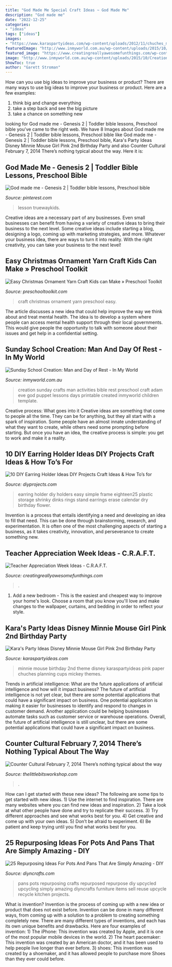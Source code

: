 ```yaml
---
title: "God Made Me Special Craft Ideas ~ God Made Me"
description: "God made me"
date: "2022-12-25"
categories:
- "ideas"
tags: ["ideas"]
images:
- "https://www.karaspartyideas.com/wp-content/uploads/2012/11/chuches_minnie_mouse_600x896.jpg"
featuredImage: "http://www.inmyworld.com.au/wp-content/uploads/2015/10/Creation-Days-6-and-7-5.jpg"
featured_image: "https://www.creatingreallyawesomefunthings.com/wp-content/uploads/2016/02/bagel.jpg"
image: "http://www.inmyworld.com.au/wp-content/uploads/2015/10/Creation-Days-6-and-7-5.jpg"
ShowToc: true
author: "Garett Stroman"
---
```



How can you use big ideas to improve your business or product?
There are many ways to use big ideas to improve your business or product. Here are a few examples: 
1. think big and change everything
2. take a step back and see the big picture
3. take a chance on something new 

	

		
looking for God made me - Genesis 2 | Toddler bible lessons, Preschool bible you've came to the right web. We have 8 Images about God made me - Genesis 2 | Toddler bible lessons, Preschool bible like God made me - Genesis 2 | Toddler bible lessons, Preschool bible, Kara&#039;s Party Ideas Disney Minnie Mouse Girl Pink 2nd Birthday Party and also Counter Cultural February 7, 2014 There’s nothing typical about the way. Here it is:
		
    
## God Made Me - Genesis 2 | Toddler Bible Lessons, Preschool Bible

<img loading=lazy src="https://i.pinimg.com/736x/39/c3/bd/39c3bddc7d876e751807057dbb304f2d.jpg" onerror="this.onerror=null;this.src='https://tse1.mm.bing.net/th?id=OIP.GqX0kiy23m-jD3m7t7NdAwHaLG&amp;pid=15.1';" alt="God made me - Genesis 2 | Toddler bible lessons, Preschool bible">

_Source: pinterest.com_

>lesson truewaykids. 

	

Creative ideas are a necessary part of any businesses. Even small businesses can benefit from having a variety of creative ideas to bring their business to the next level. Some creative ideas include starting a blog, designing a logo, coming up with marketing strategies, and more. Whatever your business idea, there are ways to turn it into reality. With the right creativity, you can take your business to the next level!

    
## Easy Christmas Ornament Yarn Craft Kids Can Make » Preschool Toolkit

<img loading=lazy src="https://preschooltoolkit.com/assets/Uploads/Yarn-scraps-wreath-Christmas-ornament-craft-for-kids.jpg" onerror="this.onerror=null;this.src='https://tse1.mm.bing.net/th?id=OIP.jJM365M5ul0-te_obuW5MwHaHa&amp;pid=15.1';" alt="Easy Christmas Ornament Yarn Craft Kids can Make » Preschool Toolkit">

_Source: preschooltoolkit.com_

>craft christmas ornament yarn preschool easy. 

	

The article discusses a new idea that could help improve the way we think about and treat mental health. The idea is to develop a system where people can access mental health support through their local governments. This would give people the opportunity to talk with someone about their issues and get help in a confidential setting.

    
## Sunday School Creation: Man And Day Of Rest - In My World

<img loading=lazy src="http://www.inmyworld.com.au/wp-content/uploads/2015/10/Creation-Days-6-and-7-5.jpg" onerror="this.onerror=null;this.src='https://tse3.mm.bing.net/th?id=OIP.XY00x8Soyey-SUW3vd_vvgHaLH&amp;pid=15.1';" alt="Sunday School Creation: Man and Day of Rest - In My World">

_Source: inmyworld.com.au_

>creation sunday crafts man activities bible rest preschool craft adam eve god puppet lessons days printable created inmyworld children template. 

	

Creative process: What goes into it
Creative ideas are something that come to people all the time. They can be for anything, but they all start with a spark of inspiration. Some people have an almost innate understanding of what they want to create, while others need some prompting before starting. But once you have an idea, the creative process is simple: you get to work and make it a reality.

    
## 10 DIY Earring Holder Ideas DIY Projects Craft Ideas &amp; How To’s For

<img loading=lazy src="https://diyprojects.com/wp-content/uploads/2016/01/earringholder03.jpg" onerror="this.onerror=null;this.src='https://tse2.mm.bing.net/th?id=OIP.YTOhEk5PZdrixvkNowGihQHaLF&amp;pid=15.1';" alt="10 DIY Earring Holder Ideas DIY Projects Craft Ideas &amp; How To’s for">

_Source: diyprojects.com_

>earring holder diy holders easy simple frame eighteen25 plastic storage shrinky dinks rings stand earrings erase calendar dry birthday flower. 

	

Invention is a process that entails identifying a need and developing an idea to fill that need. This can be done through brainstorming, research, and experimentation. It is often one of the most challenging aspects of starting a business, as it takes creativity, innovation, and perseverance to create something new.

    
## Teacher Appreciation Week Ideas - C.R.A.F.T.

<img loading=lazy src="https://www.creatingreallyawesomefunthings.com/wp-content/uploads/2016/02/bagel.jpg" onerror="this.onerror=null;this.src='https://tse2.mm.bing.net/th?id=OIP.D6mZkbwHRFTLf67VUD0rrgHaJ4&amp;pid=15.1';" alt="Teacher Appreciation Week Ideas - C.R.A.F.T.">

_Source: creatingreallyawesomefunthings.com_

>. 

	

1. Add a new bedroom - This is the easiest and cheapest way to improve your home's look. Choose a room that you know you'll love and make changes to the wallpaper, curtains, and bedding in order to reflect your style.

    
## Kara&#039;s Party Ideas Disney Minnie Mouse Girl Pink 2nd Birthday Party

<img loading=lazy src="https://www.karaspartyideas.com/wp-content/uploads/2012/11/chuches_minnie_mouse_600x896.jpg" onerror="this.onerror=null;this.src='https://tse1.mm.bing.net/th?id=OIP._DwmHLS5B_WelOvN2bZdGgHaLD&amp;pid=15.1';" alt="Kara&#039;s Party Ideas Disney Minnie Mouse Girl Pink 2nd Birthday Party">

_Source: karaspartyideas.com_

>minnie mouse birthday 2nd theme disney karaspartyideas pink paper chuches planning cups mickey themes. 

	

Trends in artificial intelligence: What are the future applications of artificial intelligence and how will it impact business?
The future of artificial intelligence is not yet clear, but there are some potential applications that could have a significant impact on business. One potential application is making it easier for businesses to identify and respond to changes in customer demand. Another application could be helping businesses automate tasks such as customer service or warehouse operations. Overall, the future of artificial intelligence is still unclear, but there are some potential applications that could have a significant impact on business.

    
## Counter Cultural February 7, 2014 There’s Nothing Typical About The Way

<img loading=lazy src="https://www.thelittlebitsworkshop.com/thelittlebitsworkshop.com/Resources/Archive_files/shapeimage_29.png" onerror="this.onerror=null;this.src='https://tse1.mm.bing.net/th?id=OIP.1fL3ORSEZgm8Mvw3tOPtEQAAAA&amp;pid=15.1';" alt="Counter Cultural February 7, 2014 There’s nothing typical about the way">

_Source: thelittlebitsworkshop.com_

>. 

	

How can I get started with these new ideas?
The following are some tips to get started with new ideas. 1) Use the internet to find inspiration. There are many websites where you can find new ideas and inspiration. 2) Take a look at what other people have done and try to replicate their success. 3) Try different approaches and see what works best for you. 4) Get creative and come up with your own ideas. 5) Don’t be afraid to experiment. 6) Be patient and keep trying until you find what works best for you.

    
## 25 Repurposing Ideas For Pots And Pans That Are Simply Amazing - DIY

<img loading=lazy src="http://www.diyncrafts.com/wp-content/uploads/2017/03/old-pots-pans-projects.jpg" onerror="this.onerror=null;this.src='https://tse3.mm.bing.net/th?id=OIP.8VNpTCdJr8Dci2jMVGUVrQHaQX&amp;pid=15.1';" alt="25 Repurposing Ideas For Pots And Pans That Are Simply Amazing - DIY">

_Source: diyncrafts.com_

>pans pots repurposing crafts repurposed repurpose diy upcycled upcycling simply amazing diyncrafts furniture items sell reuse upcycle recycle kitchen projects. 

	

What is invention?
Invention is the process of coming up with a new idea or product that does not exist before. Invention can be done in many different ways, from coming up with a solution to a problem to creating something completely new. There are many different types of inventions, and each has its own unique benefits and drawbacks. Here are four examples of invention: 1) The iPhone: This invention was created by Apple, and it is one of the most popular mobile devices in the world. 2) The heart pacemaker: This invention was created by an American doctor, and it has been used to help people live longer than ever before. 3) shoes: This invention was created by a shoemaker, and it has allowed people to purchase more Shoes than they ever could before.

